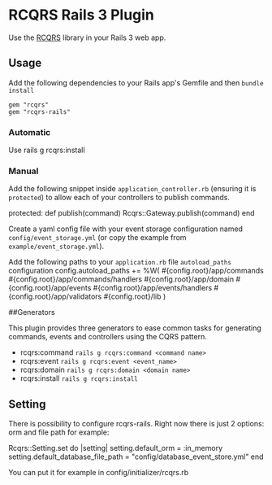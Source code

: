 # RCQRS Rails 3 Plugin

Use the [RCQRS](https://github.com/slashdotdash/rcqrs) library in your Rails 3 web app.

## Usage

Add the following dependencies to your Rails app's Gemfile and then `bundle install`

    gem "rcqrs"
    gem "rcqrs-rails"

### Automatic
Use rails g rcqrs:install 

### Manual

Add the following snippet inside `application_controller.rb` (ensuring it is `protected`) to allow each of your controllers to publish commands.

  protected:
    def publish(command)
      Rcqrs::Gateway.publish(command)
    end

Create a yaml config file with your event storage configuration named `config/event_storage.yml` (or copy the example from `example/event_storage.yml`).

Add the following paths to your `application.rb` file `autoload_paths` configuration
    config.autoload_paths += %W(
								  #{config.root}/app/commands
								  #{config.root}/app/commands/handlers
								  #{config.root}/app/domain
								  #{config.root}/app/events
								  #{config.root}/app/events/handlers
								  #{config.root}/app/validators
								  #{config.root}/lib
								)

##Generators

This plugin provides three generators to ease common tasks for generating commands, events and controllers using the CQRS pattern.

 * rcqrs:command          `rails g rcqrs:command <command name>`
 * rcqrs:event            `rails g rcqrs:event <event_name>`
 * rcqrs:domain           `rails g rcqrs:domain <domain name>`
 * rcqrs:install          `rails g rcqrs:install`
 
## Setting

There is possibility to configure rcqrs-rails. Right now there is just 2 options: orm and file path for example:

  Rcqrs::Setting.set do |setting|
    setting.default_orm = :in_memory 
    setting.default_database_file_path = "config/database_event_store.yml" 
  end 

You can put it for example in config/initializer/rcqrs.rb
